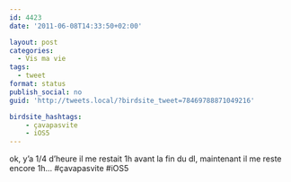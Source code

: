 ```yaml
---
id: 4423
date: '2011-06-08T14:33:50+02:00'

layout: post
categories:
  - Vis ma vie
tags:
  - tweet
format: status
publish_social: no
guid: 'http://tweets.local/?birdsite_tweet=78469788871049216'

birdsite_hashtags:
    - çavapasvite
    - iOS5
---
```


ok, y’a 1/4 d’heure il me restait 1h avant la fin du dl, maintenant il me reste encore 1h… #çavapasvite #iOS5